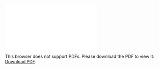 <object data="christ-in-song/CIS1908pdfs/552.pdf" type="application/pdf" width="100%" height="1024px">
    <embed src="christ-in-song/CIS1908pdfs/552.pdf">
        <p>This browser does not support PDFs. Please download the PDF to view it: <a href="christ-in-song/CIS1908pdfs/552.pdf">Download PDF</a>.</p>
    </embed>
</object>
